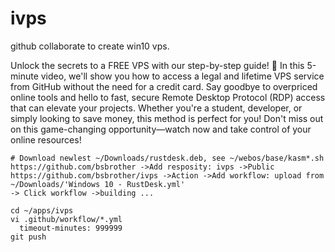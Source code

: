 # ivps
github collaborate to create win10 vps.

Unlock the secrets to a FREE VPS with our step-by-step guide! 🚀 In this 5-minute video, we'll show you how to access a legal and lifetime VPS service from GitHub without the need for a credit card. Say goodbye to overpriced online tools and hello to fast, secure Remote Desktop Protocol (RDP) access that can elevate your projects. Whether you're a student, developer, or simply looking to save money, this method is perfect for you! Don't miss out on this game-changing opportunity—watch now and take control of your online resources!

```
# Download newlest ~/Downloads/rustdesk.deb, see ~/webos/base/kasm*.sh
https://github.com/bsbrother ->Add resposity: ivps ->Public
https://github.com/bsbrother/ivps ->Action ->Add workflow: upload from ~/Downloads/'Windows 10 - RustDesk.yml'
-> Click workflow ->building ...

cd ~/apps/ivps
vi .github/workflow/*.yml
  timeout-minutes: 999999
git push
```

